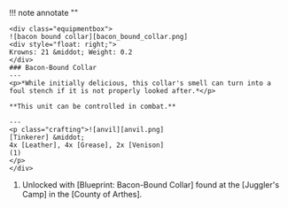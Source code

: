 !!! note annotate ""

    <div class="equipmentbox">
    ![bacon bound collar][bacon_bound_collar.png]
    <div style="float: right;">
    Krowns: 21 &middot; Weight: 0.2
    </div>
    ### Bacon-Bound Collar
    ---
    <p>*While initially delicious, this collar's smell can turn into a foul stench if it is not properly looked after.*</p>

    **This unit can be controlled in combat.**

    ---
    <p class="crafting">![anvil][anvil.png] 
    [Tinkerer] &middot; 
    4x [Leather], 4x [Grease], 2x [Venison]
    (1)
    </p>
    </div>
1. Unlocked with [Blueprint: Bacon-Bound Collar] found at the [Juggler's Camp] in the [County of Arthes].